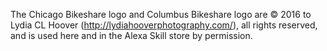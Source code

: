 The Chicago Bikeshare logo and Columbus Bikeshare logo are &copy; 2016 to Lydia CL Hoover (http://lydiahooverphotography.com/), all rights reserved, and is used here and in the Alexa Skill store by permission.